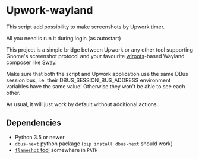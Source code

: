 Upwork-wayland
==============
This script add possibility to make screenshots by Upwork timer.

All you need is run it during login (as autostart)

This project is a simple bridge between Upwork or any other tool supporting Gnome's screenshot protocol
and your favourite [wlroots](https://github.com/swaywm/wlroots-rs)-based Wayland composer like [Sway](https://swaywm.org).

Make sure that both the script and Upwork application use the same DBus session bus,
i.e. their DBUS_SESSION_BUS_ADDRESS environment variables have the same value!
Otherwise they won't be able to see each other.


As usual, it will just work by default without additional actions.

Dependencies
------------

- Python 3.5 or newer
- `dbus-next` python package (`pip install dbus-next` should work)
- [`flameshot` tool](https://flameshot.org/) somewhere in `PATH`

<!-- - Optional: [`swayidle`](https://github.com/swaywm/swayidle) in `PATH` - for accurate idle time calculation -->
